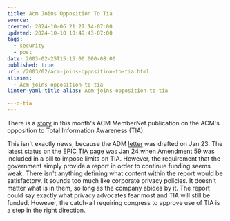 ```yaml
---
title: Acm Joins Opposition To Tia
source: 
created: 2024-10-06 21:27:14-07:00
updated: 2024-10-10 10:49:43-07:00
tags:
  - security
  - post
date: 2003-02-25T15:15:00.000-08:00
published: true
url: /2003/02/acm-joins-opposition-to-tia.html
aliases:
  - Acm-joins-opposition-to-tia
linter-yaml-title-alias: Acm-joins-opposition-to-tia

---o-tia
---
```



There is a [story](https://www.acm.org/membernet/stories/usacm_01-03.html) in this month's ACM MemberNet publication on the ACM's opposition to Total Information Awareness (TIA).  
  
This isn't exactly news, because the ADM [letter](https://www.acm.org/usacm/Letters/tia_final.html) was drafted on Jan 23. The latest status on the [EPIC TIA page](https://www.epic.org/privacy/profiling/tia/) was Jan 24 when Amendment 59 was included in a bill to impose limits on TIA. However, the requirement that the government simply provide a report in order to continue funding seems weak. There isn't anything defining what content within the report would be satisfactory. It sounds too much like corporate privacy policies. It doesn't matter what is in them, so long as the company abides by it. The report could say exactly what privacy advocates fear most and TIA will still be funded. However, the catch-all requiring congress to approve use of TIA is a step in the right direction.